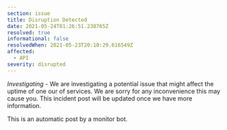 ```yaml
---
section: issue
title: Disruption Detected
date: 2021-05-24T01:26:51.238765Z
resolved: true
informational: false
resolvedWhen: 2021-05-23T20:10:29.616549Z
affected:
  - API
severity: disrupted
---
```

*Investigating* - We are investigating a potential issue that might affect the uptime of one our of services. We are sorry for any inconvenience this may cause you. This incident post will be updated once we have more information.

This is an automatic post by a monitor bot.
        